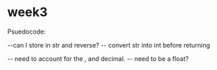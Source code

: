 # week3
Psuedocode: 

--can I store in str and reverse? 
-- convert str into int before returning 

-- need to account for the , and decimal.
-- need to be a float? 


